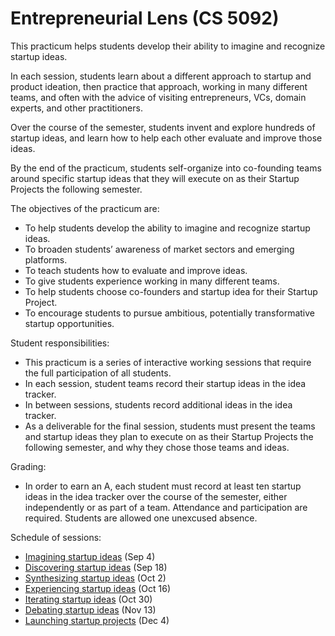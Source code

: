 # Entrepreneurial Lens (CS 5092)

This practicum helps students develop their ability to imagine and recognize startup ideas. 

In each session, students learn about a different approach to startup and product ideation, then practice that approach, working in many different teams, and often with the advice of visiting entrepreneurs, VCs, domain experts, and other practitioners.
 
Over the course of the semester, students invent and explore hundreds of startup ideas, and learn how to help each other evaluate and improve those ideas.

By the end of the practicum, students self-organize into co-founding teams around specific startup ideas that they will execute on as their Startup Projects the following semester.

The objectives of the practicum are:
* To help students develop the ability to imagine and recognize startup ideas.
* To broaden students’ awareness of market sectors and emerging platforms.
* To teach students how to evaluate and improve ideas.
* To give students experience working in many different teams.
* To help students choose co-founders and startup idea for their Startup Project.
* To encourage students to pursue ambitious, potentially transformative startup opportunities.

Student responsibilities:
* This practicum is a series of interactive working sessions that require the full participation of all students.
* In each session, student teams record their startup ideas in the idea tracker.
* In between sessions, students record additional ideas in the idea tracker.
* As a deliverable for the final session, students must present the teams and startup ideas they plan to execute on as their Startup Projects the following semester, and why they chose those teams and ideas.

Grading:
* In order to earn an A, each student must record at least ten startup ideas in the idea tracker over the course of the semester, either independently or as part of a team. Attendance and participation are required. Students are allowed one unexcused absence.

Schedule of sessions:
* [Imagining startup ideas](https://github.com/cornelltech/entrepreneurial-lens/wiki#week-1-imagining-startup-ideas) (Sep 4)
* [Discovering startup ideas](https://github.com/cornelltech/entrepreneurial-lens/wiki#week-2-discovering-startup-ideas) (Sep 18)
* [Synthesizing startup ideas](https://github.com/cornelltech/entrepreneurial-lens/wiki#week-3-synthesizing-startup-ideas) (Oct 2)
* [Experiencing startup ideas](https://github.com/cornelltech/entrepreneurial-lens/wiki#week-4-experiencing-startup-ideas) (Oct 16)
* [Iterating startup ideas](https://github.com/cornelltech/entrepreneurial-lens/wiki#week-5-iterating-startup-ideas) (Oct 30)
* [Debating startup ideas](https://github.com/cornelltech/entrepreneurial-lens/wiki#week-6-debating-startup-ideas) (Nov 13)
* [Launching startup projects](https://github.com/cornelltech/entrepreneurial-lens/wiki#week-7-launching-startup-projects) (Dec 4)
